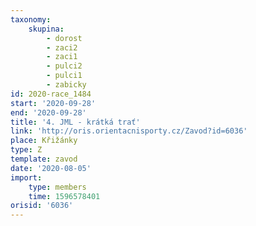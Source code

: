 ```yaml
---
taxonomy:
    skupina:
        - dorost
        - zaci2
        - zaci1
        - pulci2
        - pulci1
        - zabicky
id: 2020-race_1484
start: '2020-09-28'
end: '2020-09-28'
title: '4. JML - krátká trať'
link: 'http://oris.orientacnisporty.cz/Zavod?id=6036'
place: Křižánky
type: Z
template: zavod
date: '2020-08-05'
import:
    type: members
    time: 1596578401
orisid: '6036'
---
```


